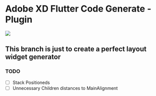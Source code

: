 # Adobe XD Flutter Code Generate - Plugin
<a href="https://github.com/thize/xd-to-flutter/releases"><img src="https://img.shields.io/badge/Xd%20to%20Flutter-v2.0.0-blue"/></a>

## This branch is just to create a perfect layout widget generator

### TODO

* [ ] Stack Positioneds
* [ ] Unnecessary Children distances to MainAlignment